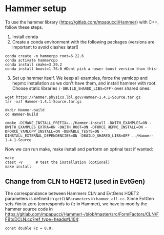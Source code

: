 # Hammer setup

To use the hammer library (https://gitlab.com/mpapucci/Hammer) with C++, follow these steps.

1. Install conda 
2. Create a conda environment with the following packages (versions are important to avoid clashes later!)

```
conda create -n hammerpp root=6.22.6
conda activate hammercpp
conda install cmake=3.20.2
conda install boost=1.76.0 #Dont pick a newer boost version than this!
```

3. Set up hammer itself. We keep all examples, force the yamlcpp and hepmc installation as we don't have them, and install hammer with root. Choose static libraries ```(-DBUILD_SHARED_LIBS=OFF)``` over shared ones:

```
wget https://hammer.physics.lbl.gov/Hammer-1.4.1-Source.tar.gz
tar -xzf Hammer-1.4.1-Source.tar.gz

mkdir Hammer-build
cd Hammer-build

cmake -DCMAKE_INSTALL_PREFIX=../Hammer-install -DWITH_EXAMPLES=ON -DWITH_EXAMPLES_EXTRA=ON -DWITH_ROOT=ON -DFORCE_HEPMC_INSTALL=ON -DFORCE_YAMLCPP_INSTALL=ON -DENABLE_TESTS=ON -DINSTALL_EXTERNAL_DEPENDENCIES=ON -DBUILD_SHARED_LIBS=OFF ../Hammer-1.4.1-Source
```
Now we can run make, make install and perform an optinal test if wanted:

```
make 
ctest -V      # test the installation (optional)
make install
```

## Change from CLN to HQET2 (used in EvtGen)

The correspondance between Hammers CLN and EvtGens HQET2 parameters is defined in ```getCLNParameters``` in ```hammer_all.cc```. Since EvtGen sets ```f0m``` to zero (corresponds to ```Fz``` in Hammer), we have to modify the hammer source code in https://gitlab.com/mpapucci/Hammer/-/blob/master/src/FormFactors/CLN/FFBtoDCLN.cc?ref_type=heads#L104:

```
const double Fz = 0.0; 
```


